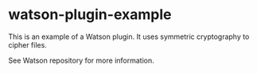# watson-plugin-example

This is an example of a Watson plugin. It uses symmetric cryptography to cipher
files.

See Watson repository for more information.

